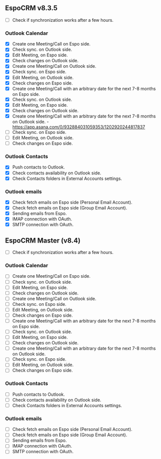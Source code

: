 ## EspoCRM v8.3.5

- [ ] Check if synchronization works after a few hours.

### Outlook Calendar

- [x] Create one Meeting/Call on Espo side.
- [x] Check sync. on Outlook side.
- [x] Edit Meeting, on Espo side.
- [x] Check changes on Outlook side.
- [x] Create one Meeting/Call on Outlook side. 
- [x] Check sync. on Espo side.
- [x] Edit Meeting, on Outlook side.
- [x] Check changes on Espo side.
- [x] Create one Meeting/Call with an arbitrary date for the next 7-8 months on Espo side.
- [x] Check sync. on Outlook side.
- [x] Edit Meeting, on Espo side.
- [x] Check changes on Outlook side.
- [x] Create one Meeting/Call with an arbitrary date for the next 7-8 months on Outlook side. - https://app.asana.com/0/932884031059353/1202920244817837
- [ ] Check sync. on Espo side.
- [ ] Edit Meeting, on Outlook side.
- [ ] Check changes on Espo side.

### Outlook Contacts

- [x] Push contacts to Outlook.
- [x] Check contacts availability on Outlook side.
- [x] Check Contacts folders in External Accounts settings. 

### Outlook emails

- [x] Check fetch emails on Espo side (Personal Email Account).
- [x] Check fetch emails on Espo side (Group Email Account).
- [x] Sending emails from Espo.
- [x] IMAP connection with OAuth.
- [x] SMTP connection with OAuth.

## EspoCRM Master (v8.4)

- [ ] Check if synchronization works after a few hours.

### Outlook Calendar

- [ ] Create one Meeting/Call on Espo side.
- [ ] Check sync. on Outlook side.
- [ ] Edit Meeting, on Espo side.
- [ ] Check changes on Outlook side.
- [ ] Create one Meeting/Call on Outlook side. 
- [ ] Check sync. on Espo side.
- [ ] Edit Meeting, on Outlook side.
- [ ] Check changes on Espo side.
- [ ] Create one Meeting/Call with an arbitrary date for the next 7-8 months on Espo side.
- [ ] Check sync. on Outlook side.
- [ ] Edit Meeting, on Espo side.
- [ ] Check changes on Outlook side.
- [ ] Create one Meeting/Call with an arbitrary date for the next 7-8 months on Outlook side.
- [ ] Check sync. on Espo side.
- [ ] Edit Meeting, on Outlook side.
- [ ] Check changes on Espo side.

### Outlook Contacts

- [ ] Push contacts to Outlook.
- [ ] Check contacts availability on Outlook side.
- [ ] Check Contacts folders in External Accounts settings. 

### Outlook emails

- [ ] Check fetch emails on Espo side (Personal Email Account).
- [ ] Check fetch emails on Espo side (Group Email Account).
- [ ] Sending emails from Espo.
- [ ] IMAP connection with OAuth.
- [ ] SMTP connection with OAuth.
